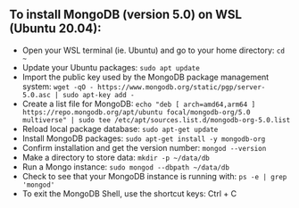 <!--- From : https://docs.microsoft.com/en-us/windows/wsl/tutorials/wsl-database --->

## To install MongoDB (version 5.0) on WSL (Ubuntu 20.04): 
- Open your WSL terminal (ie. Ubuntu) and go to your home directory: `cd ~`
- Update your Ubuntu packages: `sudo apt update`
- Import the public key used by the MongoDB package management system: `wget -qO - https://www.mongodb.org/static/pgp/server-5.0.asc | sudo apt-key add -`
- Create a list file for MongoDB: `echo "deb [ arch=amd64,arm64 ] https://repo.mongodb.org/apt/ubuntu focal/mongodb-org/5.0 multiverse" | sudo tee /etc/apt/sources.list.d/mongodb-org-5.0.list`
- Reload local package database: `sudo apt-get update`
- Install MongoDB packages: `sudo apt-get install -y mongodb-org`
- Confirm installation and get the version number: `mongod --version`
- Make a directory to store data: `mkdir -p ~/data/db`
- Run a Mongo instance: `sudo mongod --dbpath ~/data/db`
- Check to see that your MongoDB instance is running with: `ps -e | grep 'mongod'`
- To exit the MongoDB Shell, use the shortcut keys: Ctrl + C